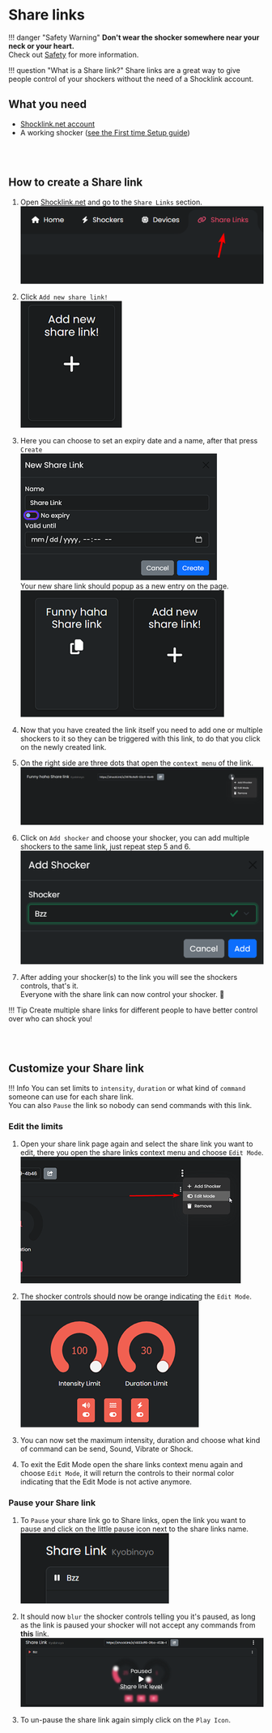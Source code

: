 # Share links

!!! danger "Safety Warning"
    **Don't wear the shocker somewhere near your neck or your heart.**  
    Check out [Safety](../safety/safety-rules.md) for more information. 

!!! question "What is a Share link?"
    Share links are a great way to give people control of your shockers without the need of a Shocklink account.  


## What you need
- [Shocklink.net account](https://shocklink.net/)
- A working shocker ([see the First time Setup guide](openshock-first-setup.md))

<br></br>

## How to create a Share link

  1. Open [Shocklink.net](https://shocklink.net/) and go to the ``Share Links`` section.  
  ![Image "Image"](../static/guides/how-to-sharelinks/findshocklinks.png)  

  2. Click ``Add new share link!``  
![Image "Image"](../static/guides/how-to-sharelinks/addnewsharelink.png)  

  3. Here you can choose to set an expiry date and a name, after that press ``Create``  
![Image "Image"](../static/guides/how-to-sharelinks/createshocklink.png)  
Your new share link should popup as a new entry on the page.    
![Image "Image"](../static/guides/how-to-sharelinks/sharelinkcreated.png)  

  4. Now that you have created the link itself you need to add one or multiple shockers to it so they can be triggered with this link, to do that you click on the newly created link.
  
  5. On the right side are three dots that open the ``context menu`` of the link.    
![Image "Image"](../static/guides/how-to-sharelinks/addshockertosharelink.png)  
  
  6. Click on ``Add shocker`` and choose your shocker, you can add multiple shockers to the same link, just repeat step 5 and 6.  
![Image "Image"](../static/guides/how-to-sharelinks/addshockertosharelink2.png)  

  7.  After adding your shocker(s) to the link you will see the shockers controls, that's it.  
  Everyone with the share link can now control your shocker. 🎉  

!!! Tip
    Create multiple share links for different people to have better control over who can shock you!

<br></br>

## Customize your Share link
!!! Info
    You can set limits to ``intensity``, ``duration`` or what kind of ``command`` someone can use for each share link.  
    You can also ``Pause`` the link so nobody can send commands with this link.  
### Edit the limits  
  1. Open your share link page again and select the share link you want to edit, there you open the share links context menu and choose ``Edit Mode``.
  ![Image "Image"](../static/guides/how-to-sharelinks/editlinkllimits.png)  
  
  2. The shocker controls should now be orange indicating the ``Edit Mode``.
  ![Image "Image"](../static/guides/how-to-sharelinks/editinterface.png)  
  
  3. You can now set the maximum intensity, duration and choose what kind of command can be send, Sound, Vibrate or Shock.

  4. To exit the Edit Mode open the share links context menu again and choose ``Edit Mode``, it will return the controls to their normal color indicating that the Edit Mode is not active anymore.  

### Pause your Share link
  1. To ``Pause`` your share link go to Share links, open the link you want to pause and click on the little pause icon next to the share links name.  
![Image "Image"](../static/guides/how-to-sharelinks/pauseshocker.png)  

  2. It should now ``blur`` the shocker controls telling you it's paused, as long as the link is paused your shocker will not accept any commands from **this** link.
![Image "Image"](../static/guides/how-to-sharelinks/pausedlink.png)  

  3. To un-pause the share link again simply click on the ``Play Icon``.

  

  

